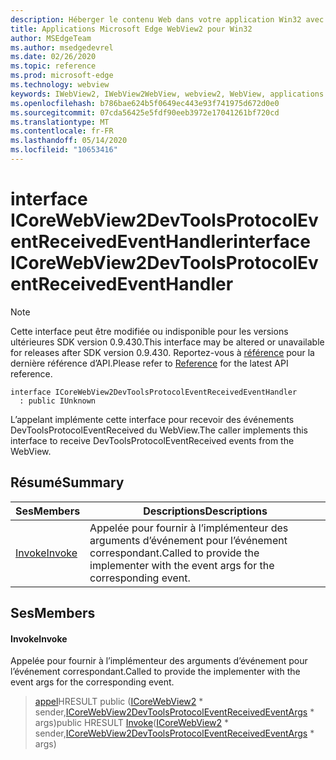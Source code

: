 ```yaml
---
description: Héberger le contenu Web dans votre application Win32 avec le contrôle Microsoft Edge WebView2
title: Applications Microsoft Edge WebView2 pour Win32
author: MSEdgeTeam
ms.author: msedgedevrel
ms.date: 02/26/2020
ms.topic: reference
ms.prod: microsoft-edge
ms.technology: webview
keywords: IWebView2, IWebView2WebView, webview2, WebView, applications Win32, Win32, Edge, ICoreWebView2, ICoreWebView2Host, contrôle de navigateur, html Edge
ms.openlocfilehash: b786bae624b5f0649ec443e93f741975d672d0e0
ms.sourcegitcommit: 07cda56425e5fdf90eeb3972e17041261bf720cd
ms.translationtype: MT
ms.contentlocale: fr-FR
ms.lasthandoff: 05/14/2020
ms.locfileid: "10653416"
---
```

# <span data-ttu-id="0bf9d-104">interface ICoreWebView2DevToolsProtocolEventReceivedEventHandler</span><span class="sxs-lookup"><span data-stu-id="0bf9d-104">interface ICoreWebView2DevToolsProtocolEventReceivedEventHandler</span></span> 

> [!NOTE]
> <span data-ttu-id="0bf9d-105">Cette interface peut être modifiée ou indisponible pour les versions ultérieures SDK version 0.9.430.</span><span class="sxs-lookup"><span data-stu-id="0bf9d-105">This interface may be altered or unavailable for releases after SDK version 0.9.430.</span></span> <span data-ttu-id="0bf9d-106">Reportez-vous à [référence](../../../webview2-api-reference.md) pour la dernière référence d’API.</span><span class="sxs-lookup"><span data-stu-id="0bf9d-106">Please refer to [Reference](../../../webview2-api-reference.md) for the latest API reference.</span></span>

```
interface ICoreWebView2DevToolsProtocolEventReceivedEventHandler
  : public IUnknown
```

<span data-ttu-id="0bf9d-107">L’appelant implémente cette interface pour recevoir des événements DevToolsProtocolEventReceived du WebView.</span><span class="sxs-lookup"><span data-stu-id="0bf9d-107">The caller implements this interface to receive DevToolsProtocolEventReceived events from the WebView.</span></span>

## <span data-ttu-id="0bf9d-108">Résumé</span><span class="sxs-lookup"><span data-stu-id="0bf9d-108">Summary</span></span>

 <span data-ttu-id="0bf9d-109">Ses</span><span class="sxs-lookup"><span data-stu-id="0bf9d-109">Members</span></span>                        | <span data-ttu-id="0bf9d-110">Descriptions</span><span class="sxs-lookup"><span data-stu-id="0bf9d-110">Descriptions</span></span>
--------------------------------|---------------------------------------------
[<span data-ttu-id="0bf9d-111">Invoke</span><span class="sxs-lookup"><span data-stu-id="0bf9d-111">Invoke</span></span>](#invoke) | <span data-ttu-id="0bf9d-112">Appelée pour fournir à l’implémenteur des arguments d’événement pour l’événement correspondant.</span><span class="sxs-lookup"><span data-stu-id="0bf9d-112">Called to provide the implementer with the event args for the corresponding event.</span></span>

## <span data-ttu-id="0bf9d-113">Ses</span><span class="sxs-lookup"><span data-stu-id="0bf9d-113">Members</span></span>

#### <span data-ttu-id="0bf9d-114">Invoke</span><span class="sxs-lookup"><span data-stu-id="0bf9d-114">Invoke</span></span> 

<span data-ttu-id="0bf9d-115">Appelée pour fournir à l’implémenteur des arguments d’événement pour l’événement correspondant.</span><span class="sxs-lookup"><span data-stu-id="0bf9d-115">Called to provide the implementer with the event args for the corresponding event.</span></span>

> <span data-ttu-id="0bf9d-116">[appel](#invoke)HRESULT public ([ICoreWebView2](ICoreWebView2.md) \* sender,[ICoreWebView2DevToolsProtocolEventReceivedEventArgs](ICoreWebView2DevToolsProtocolEventReceivedEventArgs.md) \* args)</span><span class="sxs-lookup"><span data-stu-id="0bf9d-116">public HRESULT [Invoke](#invoke)([ICoreWebView2](ICoreWebView2.md) \* sender,[ICoreWebView2DevToolsProtocolEventReceivedEventArgs](ICoreWebView2DevToolsProtocolEventReceivedEventArgs.md) \* args)</span></span>

